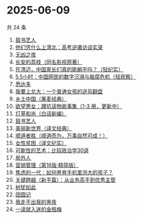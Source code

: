 # 2025-06-09

共 24 条

<!-- BEGIN WEREAD -->
<!-- 最后更新时间 2025-06-09 23:10:13 +0800 -->
1. [鼓书艺人](https://weread.qq.com/web/bookDetail/22c32350813ab89d7g0178fa)
1. [他们凭什么上清北：高考逆袭访谈实录](https://weread.qq.com/web/bookDetail/19632920813aba03dg018bc6)
1. [无凶之夜](https://weread.qq.com/web/bookDetail/1fb32f40813aba021g01336f)
1. [长安的荔枝（同名影视原著）](https://weread.qq.com/web/bookDetail/cc932860813ab67c2g014597)
1. [在清迈，中国家长们真的能躺平吗？（轻纪实）](https://weread.qq.com/web/bookDetail/fb532120813ab9fd4g01456c)
1. [5.5小时：中国网民的数字沉溺与脑腐危机（轻观察）](https://weread.qq.com/web/bookDetail/97a32ca0813ab9fa9g011104)
1. [悉达多](https://weread.qq.com/web/bookDetail/dac326e0813ab9fcbg014003)
1. [我要上北大：一个普通女孩的逆风翻盘](https://weread.qq.com/web/bookDetail/b7b32db0813ab9fe8g01041b)
1. [乡土中国（果麦经典）](https://weread.qq.com/web/bookDetail/30d320b0813ab7120g018c2e)
1. [欲望男女：蹲坑读物故事集（1-3 册，更新中）](https://weread.qq.com/web/bookDetail/849323e0813ab9f7fg011847)
1. [灯草和尚（白话新编）](https://weread.qq.com/web/bookDetail/78932230813aba024g012c5f)
1. [鼓书艺人](https://weread.qq.com/web/bookDetail/9a732620813ab73c3g0179e2)
1. [美丽新世界（译文经典）](https://weread.qq.com/web/bookDetail/92532760718b9cce9259f4d)
1. [顺道者胜（顺道而为，万事自然可成！）](https://weread.qq.com/web/bookDetail/f1832020813ab9fe4g012bf1)
1. [女性贫困（译文纪实）](https://weread.qq.com/web/bookDetail/316326107235cfca316b489)
1. [可能性的艺术：比较政治学30讲](https://weread.qq.com/web/bookDetail/9ea325a0813ab6d00g01640c)
1. [局外人](https://weread.qq.com/web/bookDetail/1e8327a0813ab9f50g010600)
1. [营销管理（第16版·精简版）](https://weread.qq.com/web/bookDetail/dd332b80813ab9b89g012936)
1. [焦虑的一代：如何养育手机里泡大的孩子？](https://weread.qq.com/web/bookDetail/33132870813ab9fd0g016372)
1. [关键跨越（新手篇）：从业务高手到优秀主管](https://weread.qq.com/web/bookDetail/08132510721e4236081430c)
1. [树犹如此](https://weread.qq.com/web/bookDetail/cc532ba05e2d95cc51efb00)
1. [团圆记](https://weread.qq.com/web/bookDetail/b64323c0813ab9595g0181f0)
1. [我走不出我的黑夜](https://weread.qq.com/web/bookDetail/36932a20813ab9ee8g015d45)
1. [一读就入迷的金瓶梅](https://weread.qq.com/web/bookDetail/e6332270813ab9f7fg015328)
<!-- END WEREAD -->